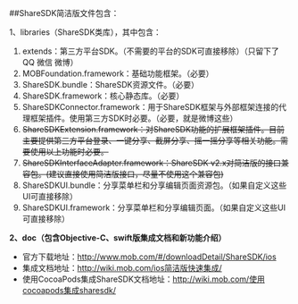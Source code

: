 ##ShareSDK简洁版文件包含：

1、libraries（ShareSDK类库），其中包含：

   1. extends：第三方平台SDK。（不需要的平台的SDK可直接移除）（只留下了QQ 微信  微博）
   2. MOBFoundation.framework：基础功能框架。（必要）
   3. ShareSDK.bundle：ShareSDK资源文件。（必要）
   4. ShareSDK.framework：核心静态库。（必要）
   5. ShareSDKConnector.framework：用于ShareSDK框架与外部框架连接的代理框架插件。使用第三方SDK时必要。（必要，就是微博这些）
   6. ~~ShareSDKExtension.framework：对ShareSDK功能的扩展框架插件。目前主要提供第三方平台登录、一键分享、截屏分享、摇一摇分享等相关功能。需要使用以上功能时必要。~~
   7. ~~ShareSDKInterfaceAdapter.framework：ShareSDK v2.x对简洁版的接口兼容包。(建议直接使用简洁版接口，尽量不使用这个兼容包)~~
   8. ShareSDKUI.bundle：分享菜单栏和分享编辑页面资源包。（如果自定义这些UI可直接移除）
   9. ShareSDKUI.framework：分享菜单栏和分享编辑页面。（如果自定义这些UI可直接移除）
 
**2、doc（包含Objective-C、swift版集成文档和新功能介绍）**

* 官方下载地址：http://www.mob.com/#/downloadDetail/ShareSDK/ios
* 集成文档地址：http://wiki.mob.com/ios简洁版快速集成/
* 使用CocoaPods集成ShareSDK文档地址：http://wiki.mob.com/使用cocoapods集成sharesdk/
